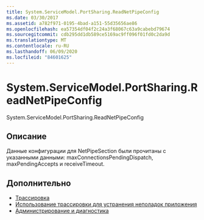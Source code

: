 ```yaml
---
title: System.ServiceModel.PortSharing.ReadNetPipeConfig
ms.date: 03/30/2017
ms.assetid: a782f971-0195-4bad-a151-55d35656ae86
ms.openlocfilehash: ea57354df04f2c24a3f68067c63a9cabebd79674
ms.sourcegitcommit: cdb295dd1db589ce5169ac9ff096f01fd0c2da9d
ms.translationtype: MT
ms.contentlocale: ru-RU
ms.lasthandoff: 06/09/2020
ms.locfileid: "84601625"
---
```

# <a name="systemservicemodelportsharingreadnetpipeconfig"></a>System.ServiceModel.PortSharing.ReadNetPipeConfig
System.ServiceModel.PortSharing.ReadNetPipeConfig  
  
## <a name="description"></a>Описание  
 Данные конфигурации для NetPipeSection были прочитаны с указанными данными: maxConnectionsPendingDispatch, maxPendingAccepts и receiveTimeout.  
  
## <a name="see-also"></a>Дополнительно

- [Трассировка](index.md)
- [Использование трассировки для устранения неполадок приложения](using-tracing-to-troubleshoot-your-application.md)
- [Администрирование и диагностика](../index.md)
